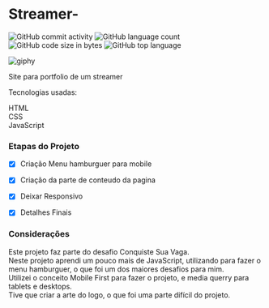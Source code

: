 # Streamer-
![GitHub commit activity](https://img.shields.io/github/commit-activity/m/LucasCBraga/Streamer-?style=for-the-badge)
![GitHub language count](https://img.shields.io/github/languages/count/LucasCBraga/Streamer-?style=for-the-badge)
![GitHub code size in bytes](https://img.shields.io/github/languages/code-size/LucasCBraga/Streamer-?style=for-the-badge)
![GitHub top language](https://img.shields.io/github/languages/top/LucasCBraga/Streamer-?style=for-the-badge)


![giphy](https://user-images.githubusercontent.com/113993228/197884471-24b520df-6516-457b-b5ab-0e52c9a3e75a.gif)

Site para portfolio de um streamer

Tecnologias usadas:


HTML <br/>
CSS <br/>
JavaScript

### Etapas do Projeto    

- [x] Criação Menu hamburguer para mobile
- [x] Criação da parte de conteudo da pagina 
- [x] Deixar Responsivo
- [x] Detalhes Finais  


### Considerações

Este projeto faz parte do desafio Conquiste Sua Vaga.<br/>
Neste projeto aprendi um pouco mais de JavaScript, utilizando para fazer o menu hamburguer,
o que foi um dos maiores desafios para mim. <br/>
Utilizei o conceito Mobile First para fazer o projeto, e media querry para tablets e desktops.<br/>
Tive que criar a arte do logo, o que foi uma parte difícil do projeto.



